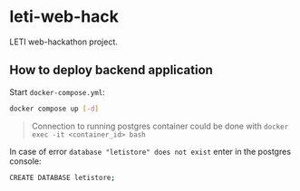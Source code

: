 # leti-web-hack
LETI web-hackathon project.
## How to deploy backend application

Start `docker-compose.yml`:

```bash
docker compose up [-d]
```

> Connection to running postgres container could be done with `docker exec -it <container_id> bash`

In case of error `database "letistore" does not exist` enter in the postgres console:

```bash
CREATE DATABASE letistore;
```
